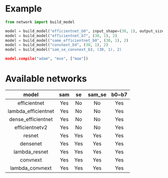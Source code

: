 # Example
```python
from network import build_model

model = build_model("efficientnet_b0", input_shape=(30, 1), output_size=2)
model = build_model("efficientnet_b7", (30, 1), 2)
model = build_model("same_efficientnet_b0", (30, 1), 2)
model = build_model("convnext_b4", (30, 1), 2)
model = build_model("sam_se_convnext_b3, (30, 1), 2)

model.compile("adam", "mse", ["mae"])
```
# Available networks
| model | sam | se | sam_se | b0~b7 |
|:---:|:---:|:---:|:---:|:---:|
|efficientnet |Yes |No |No |Yes |
|lambda_efficientnet |Yes |No |No |Yes |
|dense_efficientnet |Yes |No |No |Yes |
|efficientnetv2 |Yes |No |No |Yes |
|resnet |Yes |Yes |Yes |Yes |
|densenet |Yes |Yes |Yes |Yes |
|lambda_resnet |Yes |Yes |Yes |Yes |
|convnext |Yes |Yes |Yes |Yes |
|lambda_convnext |Yes |Yes |Yes |Yes |
